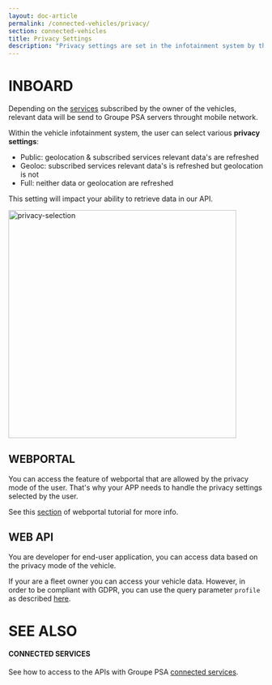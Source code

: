 ```yaml
---
layout: doc-article
permalink: /connected-vehicles/privacy/
section: connected-vehicles
title: Privacy Settings
description: "Privacy settings are set in the infotainment system by the owner of the vehicle. Find information about these restrictions."
---
```


# INBOARD

Depending on the [services]({{site.baseurl}}/connected-vehicles/connected-services#car-services) subscribed by the owner of the vehicles, relevant data will be send to Groupe PSA servers throught mobile network.

Within the vehicle infotainment system, the user can select various **privacy settings**:
- Public: geolocation & subscribed services relevant data's are refreshed
- Geoloc: subscribed services relevant data's is refreshed but geolocation is not
- Full: neither data or geolocation are refreshed

This setting will impact your ability to retrieve data in our API.

<img src="{{site.baseurl}}/assets/images/privacy-selection.png" alt="privacy-selection" style="width: 450px">

## WEBPORTAL

You can access the feature of webportal that are allowed by the privacy mode of the user. That's why your APP needs to handle the privacy settings selected by the user.

See this [section]({{site.baseurl}}/webportal/v1/quickstart/events/#privacy-mode) of webportal tutorial for more info.

## WEB API

You are developer for end-user application, you can access data based on the privacy mode of the vehicle.

If your are a fleet owner you can access your vehicle data. However, in order to be compliant with GDPR, you can use the query parameter `profile` as described [here]({{site.baseurl}}/webapi/b2b/reference/specification#section/API-output:/Data-profile).


# SEE ALSO

#### CONNECTED SERVICES

See how to access to the APIs with Groupe PSA [connected services]({{site.baseurl}}/connected-vehicles/connected-services).
